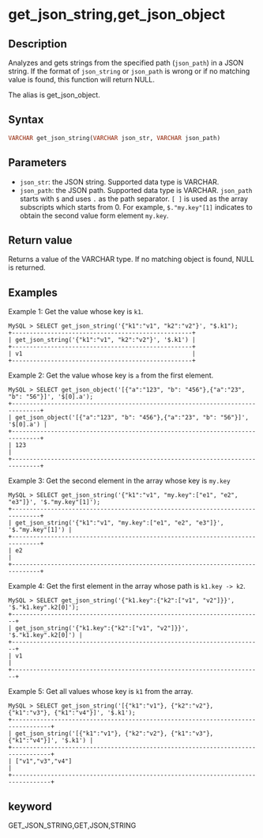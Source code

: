 ---
---

# get_json_string,get_json_object

## Description

Analyzes and gets strings from the specified path (`json_path`) in a JSON string. If the format of `json_string` or `json_path` is wrong or if no matching value is found, this function will return NULL.

The alias is get_json_object.

## Syntax

```Haskell
VARCHAR get_json_string(VARCHAR json_str, VARCHAR json_path)
```

## Parameters

- `json_str`: the JSON string. Supported data type is VARCHAR.
- `json_path`: the JSON path. Supported data type is VARCHAR. `json_path` starts with `$` and uses `.` as the path separator. `[ ]` is used as the array subscripts which starts from 0. For example, `$."my.key"[1]` indicates to obtain the second value form element `my.key`.

## Return value

Returns a value of the VARCHAR type. If no matching object is found, NULL is returned.

## Examples

Example 1: Get the value whose key is `k1`.

```Plain Text
MySQL > SELECT get_json_string('{"k1":"v1", "k2":"v2"}', "$.k1");
+---------------------------------------------------+
| get_json_string('{"k1":"v1", "k2":"v2"}', '$.k1') |
+---------------------------------------------------+
| v1                                                |
+---------------------------------------------------+
```

Example 2: Get the value whose key is `a` from the first element.

```Plain Text
MySQL > SELECT get_json_object('[{"a":"123", "b": "456"},{"a":"23", "b": "56"}]', '$[0].a');
+------------------------------------------------------------------------------+
| get_json_object('[{"a":"123", "b": "456"},{"a":"23", "b": "56"}]', '$[0].a') |
+------------------------------------------------------------------------------+
| 123                                                                          |
+------------------------------------------------------------------------------+
```

Example 3: Get the second element in the array whose key is `my.key`

```Plain Text
MySQL > SELECT get_json_string('{"k1":"v1", "my.key":["e1", "e2", "e3"]}', '$."my.key"[1]');
+------------------------------------------------------------------------------+
| get_json_string('{"k1":"v1", "my.key":["e1", "e2", "e3"]}', '$."my.key"[1]') |
+------------------------------------------------------------------------------+
| e2                                                                           |
+------------------------------------------------------------------------------+
```

Example 4: Get the first element in the array whose path is `k1.key -> k2`.

```Plain Text
MySQL > SELECT get_json_string('{"k1.key":{"k2":["v1", "v2"]}}', '$."k1.key".k2[0]');
+-----------------------------------------------------------------------+
| get_json_string('{"k1.key":{"k2":["v1", "v2"]}}', '$."k1.key".k2[0]') |
+-----------------------------------------------------------------------+
| v1                                                                    |
+-----------------------------------------------------------------------+
```

Example 5: Get all values whose key is `k1` from the array.

```Plain Text
MySQL > SELECT get_json_string('[{"k1":"v1"}, {"k2":"v2"}, {"k1":"v3"}, {"k1":"v4"}]', '$.k1');
+---------------------------------------------------------------------------------+
| get_json_string('[{"k1":"v1"}, {"k2":"v2"}, {"k1":"v3"}, {"k1":"v4"}]', '$.k1') |
+---------------------------------------------------------------------------------+
| ["v1","v3","v4"]                                                                |
+---------------------------------------------------------------------------------+
```

## keyword

GET_JSON_STRING,GET,JSON,STRING
